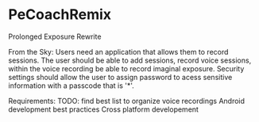 # PeCoachRemix
Prolonged Exposure Rewrite

From the Sky:
  Users need an application that allows them to record sessions. The user should be able to add sessions, record voice sessions, within the voice recording be able to record imaginal exposure. 
  Security settings should allow the user to assign password to acess sensitive information with a passcode that is '*'.

Requirements:
  TODO:
    find best list to organize voice recordings
    Android development best practices
    Cross platform developement
